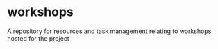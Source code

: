 # workshops
A repository for resources and task management relating to workshops hosted for the project
